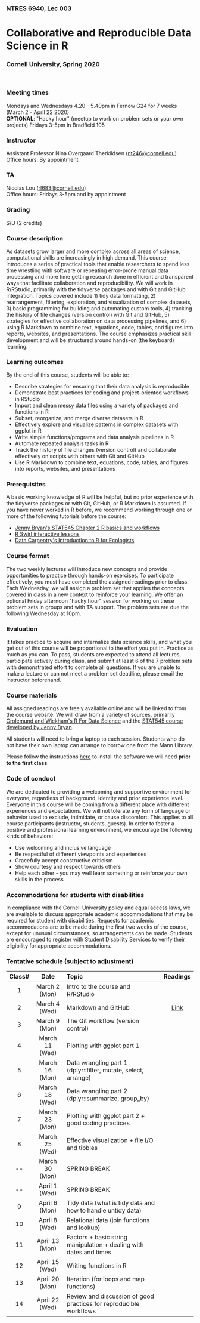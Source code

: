 ### NTRES 6940, Lec 003

# Collaborative and Reproducible Data Science in R

### Cornell University, Spring 2020

<br>

### Meeting times

Mondays and Wednesdays 4.20 - 5.40pm in Fernow G24 for 7 weeks (March 2 - April 22 2020)\
**OPTIONAL**: "Hacky hour" (meetup to work on problem sets or your own projects) Fridays 3-5pm in Bradfield 105

### Instructor

Assistant Professor Nina Overgaard Therkildsen (nt246@cornell.edu)\
Office hours: By appointment

### TA

Nicolas Lou (rl683@cornell.edu)\
Office hours: Fridays 3-5pm and by appointment

### Grading

S/U (2 credits)

### Course description

As datasets grow larger and more complex across all areas of science, computational skills are increasingly in high demand. This course introduces a series of practical tools that enable researchers to spend less time wrestling with software or repeating error-prone manual data processing and more time getting research done in efficient and transparent ways that facilitate collaboration and reproducibility. We will work in R/RStudio, primarily with the tidyverse packages and with Git and GitHub integration. Topics covered include 1) tidy data formatting, 2) rearrangement, filtering, exploration, and visualization of complex datasets, 3) basic programming for building and automating custom tools, 4) tracking the history of file changes (version control) with Git and GitHub, 5) strategies for effective collaboration on data processing pipelines, and 6) using R Markdown to combine text, equations, code, tables, and figures into reports, websites, and presentations. The course emphasizes practical skill development and will be structured around hands-on (the keyboard) learning.

### Learning outcomes

By the end of this course, students will be able to:

* Describe strategies for ensuring that their data analysis is reproducible
* Demonstrate best practices for coding and project-oriented workflows in RStudio
* Import and clean messy data files using a variety of packages and functions in R 
* Subset, reorganize, and merge diverse datasets in R
* Effectively explore and visualize patterns in complex datasets with ggplot in R
* Write simple functions/programs and data analysis pipelines in R
* Automate repeated analysis tasks in R
* Track the history of file changes (version control) and collaborate effectively on scripts with others with Git and GitHub
* Use R Markdown to combine text, equations, code, tables, and figures into reports, websites, and presentations


### Prerequisites
A basic working knowledge of R will be helpful, but no prior experience with the tidyverse packages or with Git, GitHub, or R Markdown is assumed. If you have never worked in R before, we recommend working through one or more of the following tutorials before the course: 

+ [Jenny Bryan's STAT545 Chapter 2 R basics and workflows](https://stat545.com/r-basics.html)
+ [R Swirl interactive lessons](https://swirlstats.com/)
+ [Data Carpentry's Introduction to R for Ecologists](https://datacarpentry.org/R-ecology-lesson/)


### Course format
The two weekly lectures will introduce new concepts and provide opportunities to practice through hands-on exercises. To participate effectively, you must have completed the assigned readings prior to class. Each Wednesday, we will assign a problem set that applies the concepts covered in class in a new context to reinforce your learning. We offer an optional Friday afternoon "hacky hour" session for working on these problem sets in groups and with TA support. The problem sets are due the following Wednesday at 10pm. 


### Evaluation
It takes practice to acquire and internalize data science skills, and what you get out of this course will be proportional to the effort you put in. Practice as much as you can. To pass, students are expected to attend all lectures, participate actively during class, and submit at least 6 of the 7 problem sets with demonstrated effort to complete all questions. If you are unable to make a lecture or can not meet a problem set deadline, please email the instructor beforehand.  


### Course materials
All assigned readings are freely available online and will be linked to from the course website. We will draw from a variety of sources, primarily [Grolemund and Wickham's R For Data Science](https://r4ds.had.co.nz/) and the [STAT545 course developed by Jenny Bryan](https://stat545.com/).  

All students will need to bring a laptop to each session. Students who do not have their own laptop can arrange to borrow one from the Mann Library.

Please follow the instructions [here](https://github.com/nt246/NTRES6940-data-science/blob/master/misc/installation_guide.md) to install the software we will need **prior to the first class**.


### Code of conduct
We are dedicated to providing a welcoming and supportive environment for everyone, regardless of background, identity and prior experience level. Everyone in this course will be coming from a different place with different experiences and expectations. We will not tolerate any form of language or behavior used to exclude, intimidate, or cause discomfort. This applies to all course participants (instructor, students, guests). In order to foster a positive and professional learning environment, we encourage the following kinds of behaviors:

* Use welcoming and inclusive language
* Be respectful of different viewpoints and experiences
* Gracefully accept constructive criticism
* Show courtesy and respect towards others
* Help each other - you may well learn something or reinforce your own skills in the process



### Accommodations for students with disabilities
In compliance with the Cornell University policy and equal access laws, we are available to discuss appropriate academic accommodations that may be required for student with disabilities. Requests for academic accommodations are to be made during the first two weeks of the course, except for unusual circumstances, so arrangements can be made. Students are encouraged to register with Student Disability Services to verify their eligibility for appropriate accommodations.

### Tentative schedule (subject to adjustment)


Class#  |  Date |  Topic  | Readings |
| :--: | :----: |:-- | :--:|
1  |  March 2 (Mon)  |  Intro to the course and R/RStudio  |  
2  |  March 4 (Wed)  |  Markdown and GitHub  | [Link](https://github.com/nt246/NTRES6940-data-science/blob/master/lecture_notes/lesson2-rmarkdown-github.md) |
3  |  March 9 (Mon)  |  The Git workflow (version control)  |
4  |  March 11 (Wed)   |  Plotting with ggplot part 1  |
5  |  March 16 (Mon)  |  Data wrangling part 1 (dplyr::filter, mutate, select, arrange)  |
6  |  March 18 (Wed)  |  Data wrangling part 2 (dplyr::summarize, group_by)  |
7  |  March 23 (Mon)  |  Plotting with ggplot part 2 + good coding practices  |
8  |  March 25 (Wed)  |  Effective visualization + file I/O and tibbles  |
-- |  March 30 (Mon)  |  SPRING BREAK  |
-- |  April 1 (Wed)  |  SPRING BREAK  |
9 |  April 6 (Mon)  |  Tidy data (what is tidy data and how to handle untidy data)  |
10  |  April 8 (Wed)  |  Relational data (join functions and lookup)  |
11  |  April 13 (Mon)  |  Factors + basic string manipulation + dealing with dates and times  |
12  |  April 15 (Wed)  |  Writing functions in R  |
13  |  April 20 (Mon)  |  Iteration (for loops and map functions)  |
14  |  April 22 (Wed)  |  Review and discussion of good practices for reproducible workflows  |
